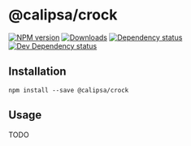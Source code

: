 # @calipsa/crock

[![NPM version][npm-image]][npm-url] [![Downloads][downloads-image]][npm-url] [![Dependency status][david-dm-image]][david-dm-url] [![Dev Dependency status][david-dm-dev-image]][david-dm-dev-url]

## Installation
```
npm install --save @calipsa/crock
```

## Usage
TODO

[npm-url]: https://npmjs.org/package/@calipsa/crock
[downloads-image]: http://img.shields.io/npm/dm/@calipsa/crock.svg
[npm-image]: http://img.shields.io/npm/v/@calipsa/crock.svg
[david-dm-url]:https://david-dm.org/inker/@calipsa/crock
[david-dm-image]:https://david-dm.org/inker/@calipsa/crock.svg
[david-dm-dev-url]:https://david-dm.org/inker/@calipsa/crock#info=devDependencies
[david-dm-dev-image]:https://david-dm.org/inker/@calipsa/crock/dev-status.svg
